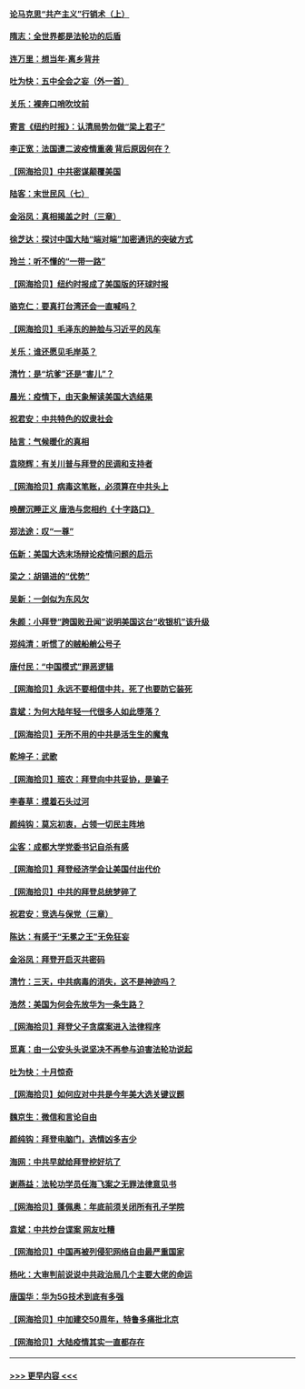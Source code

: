 #### [论马克思“共产主义”行销术（上）](../pages/nsc993/n12510217.md?t=10301603) 
#### [隋志：全世界都是法轮功的后盾](../pages/nsc993/n12510636.md?t=10301603) 
#### [连万里：想当年‧离乡背井](../pages/nsc993/n12510623.md?t=10301603) 
#### [吐为快：五中全会之妄（外一首）](../pages/nsc993/n12510470.md?t=10301603) 
#### [关乐：裸奔口哨吹坟前](../pages/nsc993/n12510403.md?t=10301603) 
#### [寄言《纽约时报》：认清局势勿做“梁上君子”](../pages/nsc993/n12510042.md?t=10301603) 
#### [李正宽：法国遭二波疫情重袭 背后原因何在？](../pages/nsc993/n12509971.md?t=10301603) 
#### [【网海拾贝】中共密谋颠覆美国](../pages/nsc993/n12509816.md?t=10301603) 
#### [陆客：末世民风（七）](../pages/nsc993/n12507822.md?t=10301603) 
#### [金浴凤：真相揭盖之时（三章）](../pages/nsc993/n12507804.md?t=10301603) 
#### [徐芝达：探讨中国大陆“端对端”加密通讯的突破方式](../pages/nsc993/n12507682.md?t=10301603) 
#### [玲兰：听不懂的“一带一路”](../pages/nsc993/n12507669.md?t=10301603) 
#### [【网海拾贝】纽约时报成了美国版的环球时报](../pages/nsc993/n12507053.md?t=10301603) 
#### [骆克仁：要真打台湾还会一直喊吗？](../pages/nsc993/n12506843.md?t=10301603) 
#### [【网海拾贝】毛泽东的肿脸与习近平的风车](../pages/nsc993/n12504537.md?t=10301603) 
#### [关乐：谁还愿见毛岸英？](../pages/nsc993/n12503866.md?t=10301603) 
#### [清竹：是“坑爹”还是“害儿”？](../pages/nsc993/n12503034.md?t=10301603) 
#### [晨光：疫情下，由天象解读美国大选结果](../pages/nsc993/n12502536.md?t=10301603) 
#### [祝君安：中共特色的奴隶社会](../pages/nsc993/n12501529.md?t=10301603) 
#### [陆言：气候暖化的真相](../pages/nsc993/n12501183.md?t=10301603) 
#### [袁晓辉：有关川普与拜登的民调和支持者](../pages/nsc993/n12500433.md?t=10301603) 
#### [【网海拾贝】病毒这笔账，必须算在中共头上](../pages/nsc993/n12500320.md?t=10301603) 
#### [唤醒沉睡正义 唐浩与您相约《十字路口》](../pages/nsc993/n12497980.md?t=10301603) 
#### [郑法途：叹“一尊”](../pages/nsc993/n12498837.md?t=10301603) 
#### [伍新：美国大选末场辩论疫情问题的启示](../pages/nsc993/n12498829.md?t=10301603) 
#### [梁之：胡锡进的“优势”](../pages/nsc993/n12498780.md?t=10301603) 
#### [吴新：一剑似为东风欠](../pages/nsc993/n12498772.md?t=10301603) 
#### [朱颜：小拜登“跨国败丑闻”说明美国这台“收银机”该升级](../pages/nsc993/n12498731.md?t=10301603) 
#### [郑纯清：听惯了的贼船艄公号子](../pages/nsc993/n12498721.md?t=10301603) 
#### [唐付民：“中国模式”罪恶逻辑](../pages/nsc993/n12498310.md?t=10301603) 
#### [【网海拾贝】永远不要相信中共，死了也要防它装死](../pages/nsc993/n12498162.md?t=10301603) 
#### [袁斌：为何大陆年轻一代很多人如此堕落？](../pages/nsc993/n12495696.md?t=10301603) 
#### [【网海拾贝】无所不用的中共是活生生的魔鬼](../pages/nsc993/n12495621.md?t=10301603) 
#### [乾坤子：武歌](../pages/nsc993/n12493391.md?t=10301603) 
#### [【网海拾贝】班农：拜登向中共妥协，是骗子](../pages/nsc993/n12492877.md?t=10301603) 
#### [李春草：摸着石头过河](../pages/nsc993/n12491121.md?t=10301603) 
#### [颜纯钩：莫忘初衷，占领一切民主阵地](../pages/nsc993/n12490965.md?t=10301603) 
#### [尘客：成都大学党委书记自杀有感](../pages/nsc993/n12490950.md?t=10301603) 
#### [【网海拾贝】拜登经济学会让美国付出代价](../pages/nsc993/n12489662.md?t=10301603) 
#### [【网海拾贝】中共的拜登总统梦碎了](../pages/nsc993/n12487896.md?t=10301603) 
#### [祝君安：竞选与保党（三章）](../pages/nsc993/n12487258.md?t=10301603) 
#### [陈达：有感于“无冕之王”无免狂妄](../pages/nsc993/n12485133.md?t=10301603) 
#### [金浴凤：拜登开启灭共密码](../pages/nsc993/n12485125.md?t=10301603) 
#### [清竹：三天，中共病毒的消失，这不是神迹吗？](../pages/nsc993/n12485027.md?t=10301603) 
#### [浩然：美国为何会先放华为一条生路？](../pages/nsc993/n12484997.md?t=10301603) 
#### [【网海拾贝】拜登父子贪腐案进入法律程序](../pages/nsc993/n12484957.md?t=10301603) 
#### [觅真：由一公安头头说坚决不再参与迫害法轮功说起](../pages/nsc993/n12484212.md?t=10301603) 
#### [吐为快：十月惊奇](../pages/nsc993/n12484172.md?t=10301603) 
#### [【网海拾贝】如何应对中共是今年美大选关键议题](../pages/nsc993/n12483755.md?t=10301603) 
#### [魏京生：微信和言论自由](../pages/nsc993/n12483372.md?t=10301603) 
#### [颜纯钩：拜登电脑门，选情凶多吉少](../pages/nsc993/n12482666.md?t=10301603) 
#### [海网：中共早就给拜登挖好坑了](../pages/nsc993/n12482660.md?t=10301603) 
#### [谢燕益：法轮功学员任海飞案之无罪法律意见书](../pages/nsc993/n12482512.md?t=10301603) 
#### [【网海拾贝】蓬佩奥：年底前须关闭所有孔子学院](../pages/nsc993/n12482443.md?t=10301603) 
#### [袁斌：中共炒台谍案 网友吐糟](../pages/nsc993/n12481564.md?t=10301603) 
#### [【网海拾贝】中国再被列侵犯网络自由最严重国家](../pages/nsc993/n12479643.md?t=10301603) 
#### [杨叱：大审判前说说中共政治局几个主要大佬的命运](../pages/nsc993/n12477527.md?t=10301603) 
#### [唐国华：华为5G技术到底有多强](../pages/nsc993/n12477483.md?t=10301603) 
#### [【网海拾贝】中加建交50周年，特鲁多痛批北京](../pages/nsc993/n12476892.md?t=10301603) 
#### [【网海拾贝】大陆疫情其实一直都存在](../pages/nsc993/n12473948.md?t=10301603) 

----
#### [ >>> 更早内容 <<< ](../indexes/nsc993-earlier.md)
